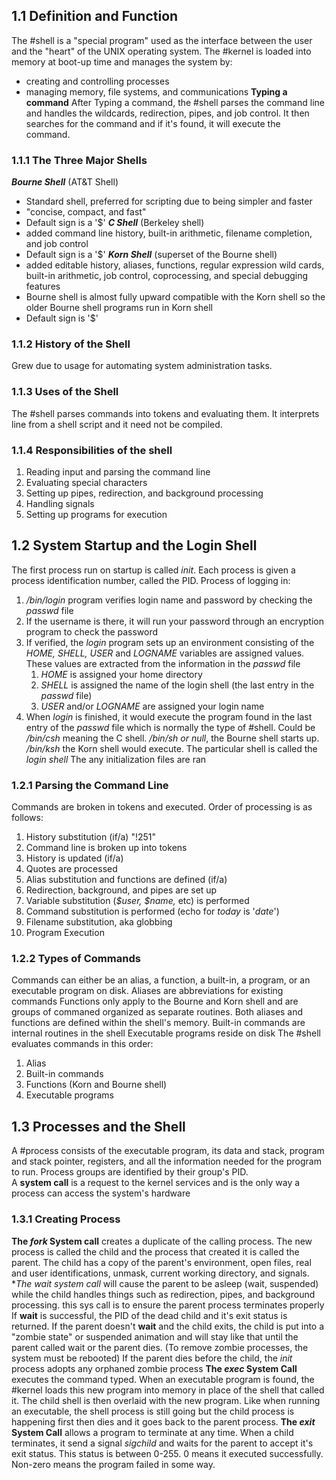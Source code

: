 ## 1.1 Definition and Function
The #shell is a "special program" used as the interface between the user and the "heart" of the UNIX operating system. 
The #kernel is loaded into memory at boot-up time and manages the system by:
* creating and controlling processes
* managing memory, file systems, and communications
**Typing a command**
After Typing a command, the #shell parses the command line and handles the wildcards, redirection, pipes, and job control. It then searches for the command and if it's found, it will execute the command.

### 1.1.1 The Three Major Shells
***Bourne Shell*** (AT&T Shell)
* Standard shell, preferred for scripting due to being simpler and faster
* "concise, compact, and fast"
* Default sign is a '$'
***C Shell*** (Berkeley shell)
* added command line history, built-in arithmetic, filename completion, and job control
* Default sign is a '$'
***Korn Shell*** (superset of the Bourne shell)
* added editable history, aliases, functions, regular expression wild cards, built-in arithmetic, job control, coprocessing, and special debugging features
* Bourne shell is almost fully upward compatible with the Korn shell so the older Bourne shell programs run in Korn shell
* Default sign is '$'

### 1.1.2 History of the Shell
Grew due to usage for automating system administration tasks. 

### 1.1.3 Uses of the Shell
The #shell parses commands into tokens and evaluating them. It interprets line from a shell script and it need not be compiled. 

### 1.1.4 Responsibilities of the shell
1) Reading input and parsing the command line
2) Evaluating special characters
3) Setting up pipes, redirection, and background processing
4) Handling signals
5) Setting up programs for execution

## 1.2 System Startup and the Login Shell
The first process run on startup is called *init*. Each process is given a process identification number, called the PID. 
Process of logging in:
1. */bin/login* program verifies login name and password by checking the *passwd* file
2. If the username is there, it will run your password through an encryption program to check the password
3. If verified, the *login* program sets up an environment consisting of the *HOME, SHELL, USER* and *LOGNAME* variables are assigned values. These values are extracted from the information in the *passwd* file
	1. *HOME* is assigned your home directory
	2. *SHELL* is assigned the name of the login shell (the last entry in the *passwd* file)
	3. *USER* and/or *LOGNAME* are assigned your login name
4. When *login* is finished, it would execute the program found in the last entry of the *passwd* file which is normally the type of #shell. Could be */bin/csh* meaning the C shell. */bin/sh or null*, the Bourne shell starts up. */bin/ksh* the Korn shell would execute. The particular shell is called the *login shell*
The any initialization files are ran

### 1.2.1 Parsing the Command Line
Commands are broken in tokens and executed.
Order of processing is as follows:
1. History substitution (if/a)  "!251"
2. Command line is broken up into tokens
3. History is updated (if/a)
4. Quotes are processed
5. Alias substitution and functions are defined (if/a)
6. Redirection, background, and pipes are set up
7. Variable substitution (*$user, $name,* etc) is performed
8. Command substitution is performed (echo for *today* is '*date*')
9. Filename substitution, aka globbing
10. Program Execution

### 1.2.2 Types of Commands
Commands can either be an alias, a function, a built-in, a program, or an executable program on disk. 
Aliases are abbreviations for existing commands
Functions only apply to the Bourne and Korn shell and are groups of commaned organized as separate routines. Both aliases and functions are defined within the shell's memory. 
Built-in commands are internal routines in the shell
Executable programs reside on disk
The #shell evaluates commands in this order:
1. Alias
2. Built-in commands
3. Functions (Korn and Bourne shell)
4. Executable programs

## 1.3 Processes and the Shell
A #process consists of the executable program, its data and stack, program and stack pointer, registers, and all the information needed for the program to run. Process groups are identified by their group's PID.  
A **system call** is a request to the kernel services and is the only way a process can access the system's hardware

### 1.3.1 Creating Process
**The *fork* System call** creates a duplicate of the calling process. The new process is called  the child and the process that created it is called the parent. The child has a copy of the parent's environment, open files, real and user identifications, unmask, current working directory, and signals. 
**The *wait* system call* will cause the parent to be asleep (wait, suspended) while the child handles things such as redirection, pipes, and background processing. this sys call is to ensure the parent process terminates properly
	If **wait** is successful, the PID of the dead child and it's exit status is returned.
	If the parent doesn't **wait** and the child exits, the child is put into a "zombie state" or suspended animation and will stay like that until the parent called wait or the parent dies. (To remove zombie processes, the system must be rebooted)
	If the parent dies before the child, the *init* process adopts any orphaned zombie process
**The *exec* System Call** executes the command typed. When an executable program is found, the #kernel loads this new program into memory in place of the shell that called it. The child shell is then overlaid with the new program. Like when running an executable, the shell process is still going but the child process is happening first then dies and it goes back to the parent process. 
**The *exit* System Call** allows a program to terminate at any time. When a child terminates, it send a signal *sigchild* and waits for the parent to accept it's exit status. This status is between 0-255. 0 means it executed successfully. Non-zero means the program failed in some way. 